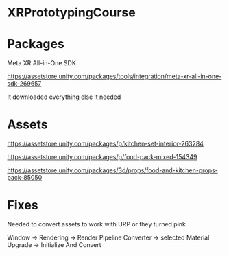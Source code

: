 # XRPrototypingCourse 
# Packages 

Meta XR All-in-One SDK 

https://assetstore.unity.com/packages/tools/integration/meta-xr-all-in-one-sdk-269657 

It downloaded everything else it needed
 


# Assets 

https://assetstore.unity.com/packages/p/kitchen-set-interior-263284 

https://assetstore.unity.com/packages/p/food-pack-mixed-154349 

https://assetstore.unity.com/packages/3d/props/food-and-kitchen-props-pack-85050


# Fixes 

Needed to convert assets to work with URP or they turned pink 

Window -> Rendering -> Render Pipeline Converter -> selected Material Upgrade -> Initialize And Convert
